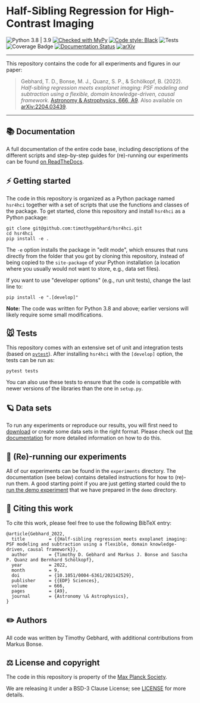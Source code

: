 # Half-Sibling Regression for High-Contrast Imaging

![Python 3.8 | 3.9](https://img.shields.io/badge/python-3.8_|_3.9-blue)
[![Checked with MyPy](https://img.shields.io/badge/mypy-checked-blue)](https://github.com/python/mypy)
[![Code style: Black](https://img.shields.io/badge/code%20style-black-000000.svg)](https://github.com/ambv/black)
![Tests](https://github.com/timothygebhard/hsr4hci/workflows/Tests/badge.svg?branch=master)
![Coverage Badge](https://img.shields.io/endpoint?url=https://gist.githubusercontent.com/timothygebhard/40d8bf48dcbaf33c99e8de35ad6161f2/raw/hsr4hci.json)
[![Documentation Status](https://readthedocs.org/projects/hsr4hci/badge/?version=latest)](https://hsr4hci.readthedocs.io/en/latest/?badge=latest)
[![arXiv](https://img.shields.io/badge/arXiv-2204.03439-b31b1b.svg)](https://arxiv.org/abs/2204.03439) 


---

This repository contains the code for all experiments and figures in our paper:

> Gebhard, T. D., Bonse, M. J., Quanz, S. P., & Schölkopf, B. (2022). *Half-sibling regression meets exoplanet imaging: PSF modeling and subtraction using a flexible, domain knowledge-driven, causal framework.* [Astronomy & Astrophysics, 666, A9](https://doi.org/10.1051/0004-6361/202142529). Also available on [arXiv:2204.03439](https://arxiv.org/abs/2204.03439). 

---


## 📚 Documentation

A full documentation of the entire code base, including descriptions of the different scripts and step-by-step guides for (re)-running our experiments can be found [on ReadTheDocs](https://hsr4hci.readthedocs.io).



## ⚡ Getting started

The code in this repository is organized as a Python package named `hsr4hci` together with a set of scripts that use the functions and classes of the package.
To get started, clone this repository and install `hsr4hci` as a Python package:

```
git clone git@github.com:timothygebhard/hsr4hci.git
cd hsr4hci
pip install -e .
```

The `-e` option installs the package in "edit mode", which ensures that runs directly from the folder that you got by cloning this repository, instead of being copied to the `site-package` of your Python installation (a location where you usually would not want to store, e.g., data set files).

If you want to use "developer options" (e.g., run unit tests), change the last line to:

```
pip install -e ".[develop]"
```

**Note:** The code was written for Python 3.8 and above; earlier versions will likely require some small modifications.



## 🐭 Tests

This repository comes with an extensive set of unit and integration tests (based on [`pytest`](https://pytest.org)). 
After installing `hsr4hci` with the `[develop]` option, the tests can be run as:

```
pytest tests
```

You can also use these tests to ensure that the code is compatible with newer versions of the libraries than the one in `setup.py`.



## 🪐 Data sets

To run any experiments or reproduce our results, you will first need to [download](https://doi.org/10.17617/3.LACYPN) or create some data sets in the right format.
Please check out [the documentation](https://hsr4hci.readthedocs.io/en/latest/general/datasets.html) for more detailed information on how to do this.



## 🧪 (Re)-running our experiments

All of our experiments can be found in the `experiments` directory.
The documentation (see below) contains detailed instructions for how to (re)-run them.
A good starting point if you are just getting started could the to [run the demo experiment](https://hsr4hci.readthedocs.io/en/latest/experiments/demo.html) that we have prepared in the `demo` directory.



## 📜 Citing this work

To cite this work, please feel free to use the following BibTeX entry:

```
@article{Gebhard_2022,
  title         = {{Half-sibling regression meets exoplanet imaging: PSF modeling and subtraction using a flexible, domain knowledge-driven, causal framework}},
  author        = {Timothy D. Gebhard and Markus J. Bonse and Sascha P. Quanz and Bernhard Schölkopf},
  year          = 2022,
  month         = 9,
  doi           = {10.1051/0004-6361/202142529},
  publisher     = {{EDP} Sciences},
  volume        = 666,
  pages         = {A9},
  journal       = {Astronomy \& Astrophysics},
}
```



## ✏️ Authors

All code was written by Timothy Gebhard, with additional contributions from Markus Bonse.



## ⚖️ License and copyright

The code in this repository is property of the [Max Planck Society](https://www.mpg.de/en).

We are releasing it under a BSD-3 Clause License; see [LICENSE](https://github.com/timothygebhard/hsr4hci/blob/master/LICENSE) for more details.
